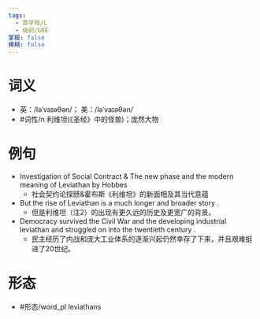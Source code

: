 ```yaml
---
tags:
  - 首字母/L
  - 级别/GRE
掌握: false
模糊: false
---
```

# 词义
- 英：/ləˈvaɪəθən/； 美：/ləˈvaɪəθən/
- #词性/n  利维坦(《圣经》中的怪兽)；庞然大物
# 例句
- Investigation of Social Contract & The new phase and the modern meaning of Leviathan by Hobbes
	- 社会契约论探赜&霍布斯《利维坦》的新面相及其当代意蕴
- But the rise of Leviathan is a much longer and broader story .
	- 但是利维坦（注2）的出现有更久远的历史及更宽广的背景。
- Democracy survived the Civil War and the developing industrial leviathan and struggled on into the twentieth century .
	- 民主经历了内战和庞大工业体系的逐渐兴起仍然幸存了下来，并且艰难挺进了20世纪。
# 形态
- #形态/word_pl leviathans
